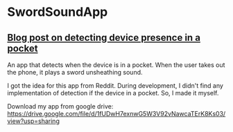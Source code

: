 # SwordSoundApp

## [Blog post on detecting device presence in a pocket](https://ivanludvig.github.io/blog/2019/06/21/detecting-device-in-a-pocket-android.html)

An app that detects when the device is in a pocket. When the user takes out the phone, it plays a sword unsheathing sound.

I got the idea for this app from Reddit. During development, I didn't find any implementation of detection if the device in a pocket. So, I made it myself.

Download my app from google drive: https://drive.google.com/file/d/1fUDwH7exnwG5W3V92vNawcaTErK8Ks03/view?usp=sharing


